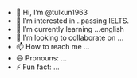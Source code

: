 - 👋 Hi, I’m @tulkun1963
- 👀 I’m interested in ..passing IELTS.
- 🌱 I’m currently learning ...english
- 💞️ I’m looking to collaborate on ...
- 📫 How to reach me ...
- 😄 Pronouns: ...
- ⚡ Fun fact: ...

<!---
tulkun1963/tulkun1963 is a ✨ special ✨ repository because its `README.md` (this file) appears on your GitHub profile.
You can click the Preview link to take a look at your changes.
--->
